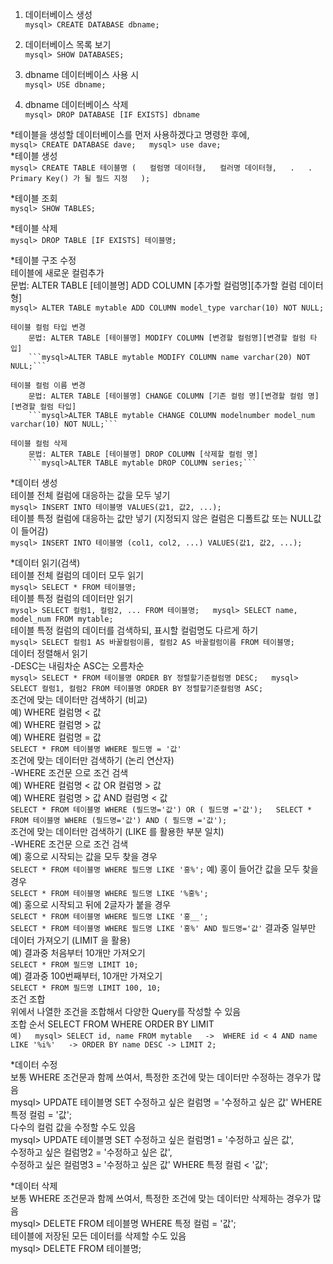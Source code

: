
1. 데이터베이스 생성  
	```mysql> CREATE DATABASE dbname;```   

2. 데이터베이스 목록 보기  
	```mysql> SHOW DATABASES;```  

3. dbname 데이터베이스 사용 시  
	```mysql> USE dbname;```  

4. dbname 데이터베이스 삭제  
	```mysql> DROP DATABASE [IF EXISTS] dbname```  


*테이블을 생성할 데이터베이스를 먼저 사용하겠다고 명령한 후에,  
	```mysql> CREATE DATABASE dave;  
	mysql> use dave;```   
*테이블 생성  
	```mysql> CREATE TABLE 테이블명 (  
 		컬럼명 데이터형,  
		컬러명 데이터형,  
 			.  
			.  
 		Primary Key() 가 될 필드 지정  
		);```  

*테이블 조회  
	```mysql> SHOW TABLES;```  

*테이블 삭제  
	```mysql> DROP TABLE [IF EXISTS] 테이블명;```  

*테이블 구조 수정  
	테이블에 새로운 컬럼추가  
		문법: ALTER TABLE [테이블명] ADD COLUMN [추가할 컬럼명][추가할 컬럼 데이터형]   
		```mysql> ALTER TABLE mytable ADD COLUMN model_type varchar(10) NOT NULL;```  

	테이블 컬럼 타입 변경  
		문법: ALTER TABLE [테이블명] MODIFY COLUMN [변경할 컬럼명][변경할 컬럼 타입]  
		```mysql>ALTER TABLE mytable MODIFY COLUMN name varchar(20) NOT NULL;```   

	테이블 컬럼 이름 변경  
		문법: ALTER TABLE [테이블명] CHANGE COLUMN [기존 컬럼 명][변경할 컬럼 명][변경할 컬럼 타입]  
		```mysql>ALTER TABLE mytable CHANGE COLUMN modelnumber model_num varchar(10) NOT NULL;```  

	테이블 컬럼 삭제  
		문법: ALTER TABLE [테이블명] DROP COLUMN [삭제할 컬럼 명]  
		```mysql>ALTER TABLE mytable DROP COLUMN series;```  

*데이터 생성  
	테이블 전체 컬럼에 대응하는 값을 모두 넣기  
		```mysql> INSERT INTO 테이블명 VALUES(값1, 값2, ...);```  
	테이블 특정 컬럼에 대응하는 값만 넣기 (지정되지 않은 컬럼은 디폴트값 또는 NULL값이 들어감)  
		```mysql> INSERT INTO 테이블명 (col1, col2, ...) VALUES(값1, 값2, ...);``` 

*데이터 읽기(검색)  
	테이블 전체 컬럼의 데이터 모두 읽기  
		```mysql> SELECT * FROM 테이블명;```  
	테이블 특정 컬럼의 데이터만 읽기  
		```mysql> SELECT 컬럼1, 컬럼2, ... FROM 테이블명;  
		mysql> SELECT name, model_num FROM mytable;```  
	테이블 특정 컬럼의 데이터를 검색하되, 표시할 컬럼명도 다르게 하기  
		```mysql> SELECT 컬럼1 AS 바꿀컬럼이름, 컬럼2 AS 바꿀컬럼이름 FROM 테이블명;```  
	데이터 정렬해서 읽기  
	       -DESC는 내림차순 ASC는 오름차순  
		```mysql> SELECT * FROM 테이블명 ORDER BY 정렬할기준컬럼명 DESC;  
		mysql> SELECT 컬럼1, 컬럼2 FROM 테이블명 ORDER BY 정렬할기준컬럼명 ASC;```  
	조건에 맞는 데이터만 검색하기 (비교)  
		예) WHERE 컬럼명 < 값  
		예) WHERE 컬럼명 > 값  
		예) WHERE 컬럼명 = 값  
			```SELECT * FROM 테이블명 WHERE 필드명 = '값'```  
	조건에 맞는 데이터만 검색하기 (논리 연산자)  
                    -WHERE 조건문 으로 조건 검색  
		예) WHERE 컬럼명 < 값 OR 컬럼명 > 값  
		예) WHERE 컬럼명 > 값 AND 컬럼명 < 값  
			```SELECT * FROM 테이블명 WHERE (필드명='값') OR ( 필드명 ='값');  
			SELECT * FROM 테이블명 WHERE (필드명='값') AND ( 필드명 ='값');```  
	조건에 맞는 데이터만 검색하기 (LIKE 를 활용한 부분 일치)  
   	       -WHERE 조건문 으로 조건 검색  
		예) 홍으로 시작되는 값을 모두 찾을 경우  
			```SELECT * FROM 테이블명 WHERE 필드명 LIKE '홍%';```
		예) 홍이 들어간 값을 모두 찾을 경우  
			```SELECT * FROM 테이블명 WHERE 필드명 LIKE '%홍%';```  
		예) 홍으로 시작되고 뒤에 2글자가 붙을 경우  
			```SELECT * FROM 테이블명 WHERE 필드명 LIKE '홍__';```  
			```SELECT * FROM 테이블명 WHERE 필드명 LIKE '홍%' AND 필드명='값'``` 
	결과중 일부만 데이터 가져오기 (LIMIT 을 활용)  
		예) 결과중 처음부터 10개만 가져오기  
			```SELECT * FROM 필드명 LIMIT 10;```  
		예) 결과중 100번째부터, 10개만 가져오기  
			```SELECT * FROM 필드명 LIMIT 100, 10;```  
	조건 조합  
		위에서 나열한 조건을 조합해서 다양한 Query를 작성할 수 있음  
		조합 순서 SELECT FROM WHERE ORDER BY LIMIT  
		```예)  
			mysql> SELECT id, name FROM mytable  
			->  WHERE id < 4 AND name LIKE '%i%'  
			-> ORDER BY name DESC
			-> LIMIT 2;```

*데이터 수정  
	보통 WHERE 조건문과 함께 쓰여서, 특정한 조건에 맞는 데이터만 수정하는 경우가 많음  
		mysql> UPDATE 테이블명 SET 수정하고 싶은 컬럼명 = '수정하고 싶은 값' WHERE 특정 컬럼 = '값';  
	다수의 컬럼 값을 수정할 수도 있음  
		mysql> UPDATE 테이블명 SET 수정하고 싶은 컬럼명1 = '수정하고 싶은 값',   
		수정하고 싶은 컬럼명2 = '수정하고 싶은 값',   	
		수정하고 싶은 컬럼명3 = '수정하고 싶은 값' WHERE 특정 컬럼 < '값';  

*데이터 삭제  
	보통 WHERE 조건문과 함께 쓰여서, 특정한 조건에 맞는 데이터만 삭제하는 경우가 많음  
		mysql> DELETE FROM 테이블명 WHERE 특정 컬럼 = '값';  
	테이블에 저장된 모든 데이터를 삭제할 수도 있음  
		mysql> DELETE FROM 테이블명;  







